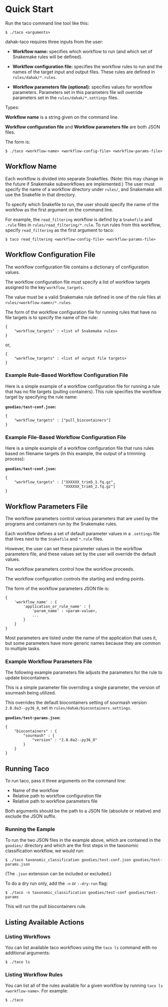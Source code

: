 # Quick Start

Run the taco command line tool like this:

```
$ ./taco <arguments>
```

dahak-taco requires three inputs from the user:

* **Workflow name:** specifies which workflow to run 
    (and which set of Snakemake rules will be defined).

* **Workflow configuration file:** specifies the workflow rules
    to run and the names of the target input and output files.
    These rules are defined in `rules/dahak/*.rules`.

* **Workflow parameters file (optional):** specifies values for 
    workflow parameters. Parameters set in this
    parameters file will override parameters set
    in the `rules/dahak/*.settings` files.

Types: 

**Workflow name** is a string given on the command line.

**Workflow configuration file** and **Workflow parameters file** are both JSON files.

The form is:

```
$ ./taco <workflow-name> <workflow-config-file> <workflow-params-file>
```

## Workflow Name

Each workflow is divided into separate Snakefiles. 
(Note: this may change in the future if Snakemake
 subworkflows are implemented.) The user must specify
the name of a workflow directory under `rules/`,
and Snakemake will use the Snakefile in that directory.

To specify which Snakefile to run, the user should specify
the name of the workfow as the first argument 
on the command line.

For example, the `read_filtering` workflow is
defind by a `Snakefile` and `.rule` files in 
`rules/read_filtering/*.rule`. To run rules
from this workflow, specify `read_filtering` as 
the first argument to taco:

```
$ taco read_filtering <workflow-config-file> <workflow-params-file>
```

## Workflow Configuration File

The workflow configuration file 
contains a dictionary of configuration values.

The workflow configuration file
must specify a list of workflow targets
assigned to the key `workflow_targets`.

The value must be a valid Snakemake rule
defined in one of the rule files at `rules/<workflow-name>/*.rules`.

The form of the workflow configuration file 
for running rules that have no file targets is
to specify the name of the rule:

```text
{
    "workflow_targets" : <list of Snakemake rules>
}
```

or,


```text
{
    "workflow_targets" : <list of output file targets>
}
```

### Example Rule-Based Workflow Configuration File

Here is a simple example of a workflow configuration file
for running a rule that has no file targets (pulling containers).
This rule specifies the workflow target by specifying the 
rule name:

**`goodies/test-conf.json`:**

```text
{
    "workflow_targets" : ["pull_biocontainers"]
}
``` 

### Example File-Based Workflow Configuration File

Here is a simple example of a workflow configuration file
that runs rules based on filename targets (in this example,
the output of a trimming process):

**`goodies/test-conf.json`:**

```text
{
    "workflow_targets" : ["XXXXXX_trim5_1.fq.gz",
                          "XXXXXX_trim5_2.fq.gz"]
}
``` 

## Workflow Parameters File

The workflow parameters control various parameters
that are used by the programs and containers run
by the Snakemake rules.

Each workflow defines a set of default parameter values
in a `.settings` file that lives next to the `Snakefile`
and `*.rule` files.

However, the user can set these parameter values in the 
workflow parameters file, and these values set by the user 
will override the default values.

The workflow parameters control how the workflow proceeds.

The workflow configuration controls the starting and ending points.

The form of the workflow parameters JSON file is:

```text
{
    'workflow_name' : {
        'application_or_rule_name' : {
            'param_name' : <param-value>,
            ...
        }
    }
}
```

Most parameters are listed under the name of the application
that uses it, but some parameters have more generic names because
they are common to multiple tasks.

### Example Workflow Parameters File

The following example parameters file adjusts the parameters for 
the rule to update biocontainers.

This is a simple parameter file overriding a single parameter,
the version of sourmash being utilized.

This overrides the default biocontainers setting of 
sourmash version `2.0.0a3--py36_0`, set in 
`rules/dahak/biocontainers.settings`.

**`goodies/test-params.json`:**

```text
{
    "biocontainers" : {
        "sourmash" : {
            "version" : "2.0.0a2--py36_0"
        }
    }
}
```

## Running Taco

To run taco, pass it three arguments on the command line:

* Name of the workflow
* Relative path to workflow configuration file
* Relative path to workflow parameters file

Both arguments should be the path to a JSON file
(absolute or relative) and exclude the JSON suffix.

### Running the Eample

To run the two JSON files in the example above,
which are contained in the `goodies/` directory 
and which are the first steps in the taxonomic classification 
workflow, we would run:

```text
$ ./taco taxonomic_classification goodies/test-conf.json goodies/test-params.json
```

(The `.json` extension can be included or excluded.)

To do a dry run only, add the `-n` or `--dry-run` flag:

```text
$ ./taco -n taxonomic_classification goodies/test-conf goodies/test-params
```

This will run the pull biocontainers rule.

## Listing Available Actions

### Listing Workflows

You can list available taco workflows
using the `taco ls` command with no 
additional arguments:

```text
$ ./taco ls
```

### Listing Workflow Rules

You can list all of the rules available 
for a given workflow by running `taco ls <workflow-name>`.
For example:

```text
$ ./taco 

